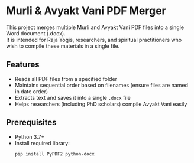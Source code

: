 # Murli & Avyakt Vani PDF Merger

This project merges multiple Murli and Avyakt Vani PDF files into a single Word document (.docx).  
It is intended for Raja Yogis, researchers, and spiritual practitioners who wish to compile these materials in a single file.

## Features

- Reads all PDF files from a specified folder
- Maintains sequential order based on filenames (ensure files are named in date order)
- Extracts text and saves it into a single `.docx` file
- Helps researchers (including PhD scholars) compile Avyakt Vani easily

## Prerequisites

- Python 3.7+
- Install required library:
  ```bash
  pip install PyPDF2 python-docx
